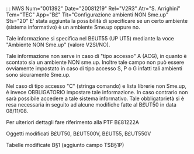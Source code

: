  :  : NWS Num="001392" Date="20081219" Rel="V2R3" Atr="S. Arrighini" Tem="TEC" App="B£" Tit="Configurazione ambienti NON Sme.up" Sts="20"
E' stata aggiunta la possibilità di specificare se un certo ambiente (sistema informativo) è un ambiente Sme.up oppure no.

Tale informazione si specifica nel B£UT55 (UP UT5) mediante la voce "Ambiente NON Sme.up" (valore V2SI/NO).

Tale informazione non serve in caso di "tipo accesso" A (ACG), in quanto è scontato sia un ambiente
NON sme.up. Inoltre tale campo non può essere ovviamente impostato in caso di tipo accesso S, P o G
infatti tali ambienti sono sicuramente Sme.up.

Nel caso di tipo accesso "C" (stringa comando) e lista librerie non Sme.up, è invece OBBLIGATORIO impostare tale informazione. In caso contrario non sarà possibile accedere a tale sistema informativo.
Tale obbligatorietà si è resa necessaria in seguito ad alcune modifiche fatte al B£UT50 in data 08/11/08.

Per ulteriori dettagli fare riferimento alla PTF B£81222A

Oggetti modificati
B£UT50, B£UT500V, B£UT55, B£UT550V

Tabelle modificate
B§1 (aggiunto campo T$B§1P)
